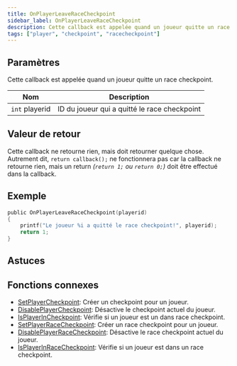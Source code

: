 ```yaml
---
title: OnPlayerLeaveRaceCheckpoint
sidebar_label: OnPlayerLeaveRaceCheckpoint
description: Cette callback est appelée quand un joueur quitte un race checkpoint.
tags: ["player", "checkpoint", "racecheckpoint"]
---
```


## Paramètres

Cette callback est appelée quand un joueur quitte un race checkpoint.

| Nom            | Description                                      |
| -------------- | ------------------------------------------------ |
| `int` playerid | ID du joueur qui a quitté le race checkpoint     |

## Valeur de retour

Cette callback ne retourne rien, mais doit retourner quelque chose. Autrement dit, `return callback();` ne fonctionnera pas car la callback ne retourne rien, mais un return _(`return 1;` ou `return 0;`)_ doit être effectué dans la callback.

## Exemple

```c
public OnPlayerLeaveRaceCheckpoint(playerid)
{
    printf("Le joueur %i a quitté le race checkpoint!", playerid);
    return 1;
}
```

## Astuces

<TipNPCCallbacks />

## Fonctions connexes

- [SetPlayerCheckpoint](../functions/SetPlayerCheckpoint): Créer un checkpoint pour un joueur.
- [DisablePlayerCheckpoint](../functions/DisablePlayerCheckpoint): Désactive le checkpoint actuel du joueur.
- [IsPlayerInCheckpoint](../functions/IsPlayerInRaceCheckpoint): Vérifie si un joueur est un dans race checkpoint.
- [SetPlayerRaceCheckpoint](../functions/SetPlayerRaceCheckpoint): Créer un race checkpoint pour un joueur.
- [DisablePlayerRaceCheckpoint](../functions/DisablePlayerRaceCheckpoint): Désactive le race checkpoint actuel du joueur.
- [IsPlayerInRaceCheckpoint](../functions/IsPlayerInRaceCheckpoint): Vérifie si un joueur est dans un race checkpoint.
